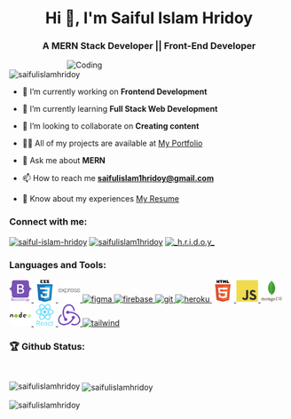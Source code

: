 
<h1 align="center">Hi 👋, I'm Saiful Islam Hridoy</h1>
<h3 align="center">A MERN Stack Developer || Front-End Developer</h3>
<img align="right" alt="Coding" width="400" src="https://cdn.dribbble.com/users/1162077/screenshots/3848914/programmer.gif"></img>

<p align="left"> <img src="https://komarev.com/ghpvc/?username=saifulislamhridoy&label=Profile%20views&color=0e75b6&style=flat" alt="saifulislamhridoy" /> </p>

- 🔭 I’m currently working on **Frontend Development**

- 🌱 I’m currently learning **Full Stack Web Development**

- 👯 I’m looking to collaborate on **Creating content**

- 👨‍💻 All of my projects are available at [My Portfolio](https://my-portfolio-7ab18.web.app/)

- 💬 Ask me about **MERN**

- 📫 How to reach me **saifulislam1hridoy@gmail.com**

- 📄 Know about my experiences [My Resume](https://drive.google.com/file/d/1kMdVct5onxkmy4mKdNfSP5xdGLLXUxOD/view?usp=sharing)

<h3 align="left">Connect with me:</h3>
<p align="left">
<a href="https://linkedin.com/in/saiful-islam-hridoy" target="blank"><img align="center" src="https://raw.githubusercontent.com/rahuldkjain/github-profile-readme-generator/master/src/images/icons/Social/linked-in-alt.svg" alt="saiful-islam-hridoy" height="30" width="40" /></a>
<a href="https://fb.com/saifulislam1hridoy" target="blank"><img align="center" src="https://raw.githubusercontent.com/rahuldkjain/github-profile-readme-generator/master/src/images/icons/Social/facebook.svg" alt="saifulislam1hridoy" height="30" width="40" /></a>
<a href="https://instagram.com/saifulislamhridoy_" target="blank"><img align="center" src="https://raw.githubusercontent.com/rahuldkjain/github-profile-readme-generator/master/src/images/icons/Social/instagram.svg" alt="_h.r.i.d.o.y_" height="30" width="40" /></a>
</p>

<h3 align="left">Languages and Tools:</h3>
<p align="left"> <a href="https://getbootstrap.com" target="_blank" rel="noreferrer"> <img src="https://raw.githubusercontent.com/devicons/devicon/master/icons/bootstrap/bootstrap-plain-wordmark.svg" alt="bootstrap" width="40" height="40"/> </a> <a href="https://www.w3schools.com/css/" target="_blank" rel="noreferrer"> <img src="https://raw.githubusercontent.com/devicons/devicon/master/icons/css3/css3-original-wordmark.svg" alt="css3" width="40" height="40"/> </a> <a href="https://expressjs.com" target="_blank" rel="noreferrer"> <img src="https://raw.githubusercontent.com/devicons/devicon/master/icons/express/express-original-wordmark.svg" alt="express" width="40" height="40"/> </a> <a href="https://www.figma.com/" target="_blank" rel="noreferrer"> <img src="https://www.vectorlogo.zone/logos/figma/figma-icon.svg" alt="figma" width="40" height="40"/> </a> <a href="https://firebase.google.com/" target="_blank" rel="noreferrer"> <img src="https://www.vectorlogo.zone/logos/firebase/firebase-icon.svg" alt="firebase" width="40" height="40"/> </a> <a href="https://git-scm.com/" target="_blank" rel="noreferrer"> <img src="https://www.vectorlogo.zone/logos/git-scm/git-scm-icon.svg" alt="git" width="40" height="40"/> </a> <a href="https://heroku.com" target="_blank" rel="noreferrer"> <img src="https://www.vectorlogo.zone/logos/heroku/heroku-icon.svg" alt="heroku" width="40" height="40"/> </a> <a href="https://www.w3.org/html/" target="_blank" rel="noreferrer"> <img src="https://raw.githubusercontent.com/devicons/devicon/master/icons/html5/html5-original-wordmark.svg" alt="html5" width="40" height="40"/> </a> <a href="https://developer.mozilla.org/en-US/docs/Web/JavaScript" target="_blank" rel="noreferrer"> <img src="https://raw.githubusercontent.com/devicons/devicon/master/icons/javascript/javascript-original.svg" alt="javascript" width="40" height="40"/> </a> <a href="https://www.mongodb.com/" target="_blank" rel="noreferrer"> <img src="https://raw.githubusercontent.com/devicons/devicon/master/icons/mongodb/mongodb-original-wordmark.svg" alt="mongodb" width="40" height="40"/> </a> <a href="https://nodejs.org" target="_blank" rel="noreferrer"> <img src="https://raw.githubusercontent.com/devicons/devicon/master/icons/nodejs/nodejs-original-wordmark.svg" alt="nodejs" width="40" height="40"/> </a> <a href="https://reactjs.org/" target="_blank" rel="noreferrer"> <img src="https://raw.githubusercontent.com/devicons/devicon/master/icons/react/react-original-wordmark.svg" alt="react" width="40" height="40"/> </a> <a href="https://redux.js.org" target="_blank" rel="noreferrer"> <img src="https://raw.githubusercontent.com/devicons/devicon/master/icons/redux/redux-original.svg" alt="redux" width="40" height="40"/> </a> <a href="https://tailwindcss.com/" target="_blank" rel="noreferrer"> <img src="https://www.vectorlogo.zone/logos/tailwindcss/tailwindcss-icon.svg" alt="tailwind" width="40" height="40"/> </a> </p>

<h3 align="left">🏆 Github Status:</h3>
</br>
<p><img align="left" src="https://github-readme-stats.vercel.app/api/top-langs?username=saifulislamhridoy&show_icons=true&locale=en&layout=compact" alt="saifulislamhridoy" /></p>

<p>&nbsp;<img align="center" src="https://github-readme-stats.vercel.app/api?username=saifulislamhridoy&show_icons=true&locale=en" alt="saifulislamhridoy" /></p>

<p><img align="center" src="https://github-readme-streak-stats.herokuapp.com/?user=saifulislamhridoy&" alt="saifulislamhridoy" /></p>
